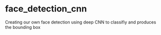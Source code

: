 # face_detection_cnn
Creating our own face detection using deep CNN to classifiy and produces the bounding box
